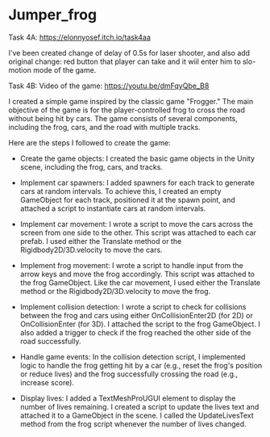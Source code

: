 # Jumper_frog

Task 4A: https://elonnyosef.itch.io/task4aa

I've been created change of delay of 0.5s for laser shooter, and also add original change: red button that player can take and it wiil enter him to slo-motion mode of the game.

Task 4B: Video of the game: https://youtu.be/dmFqyQbe_B8

I created a simple game inspired by the classic game "Frogger." The main objective of the game is for the player-controlled frog to cross the road without being hit by cars. The game consists of several components, including the frog, cars, and the road with multiple tracks.

Here are the steps I followed to create the game:

- Create the game objects: I created the basic game objects in the Unity scene, including the frog, cars, and tracks.

- Implement car spawners: I added spawners for each track to generate cars at random intervals. To achieve this, I created an empty GameObject for each track, positioned it at the spawn point, and attached a script to instantiate cars at random intervals.

- Implement car movement: I wrote a script to move the cars across the screen from one side to the other. This script was attached to each car prefab. I used either the Translate method or the Rigidbody2D/3D.velocity to move the cars.

- Implement frog movement: I wrote a script to handle input from the arrow keys and move the frog accordingly. This script was attached to the frog GameObject. Like the car movement, I used either the Translate method or the Rigidbody2D/3D.velocity to move the frog.

- Implement collision detection: I wrote a script to check for collisions between the frog and cars using either OnCollisionEnter2D (for 2D) or OnCollisionEnter (for 3D). I attached the script to the frog GameObject. I also added a trigger to check if the frog reached the other side of the road successfully.

- Handle game events: In the collision detection script, I implemented logic to handle the frog getting hit by a car (e.g., reset the frog's position or reduce lives) and the frog successfully crossing the road (e.g., increase score).

- Display lives: I added a TextMeshProUGUI element to display the number of lives remaining. I created a script to update the lives text and attached it to a GameObject in the scene. I called the UpdateLivesText method from the frog script whenever the number of lives changed.
